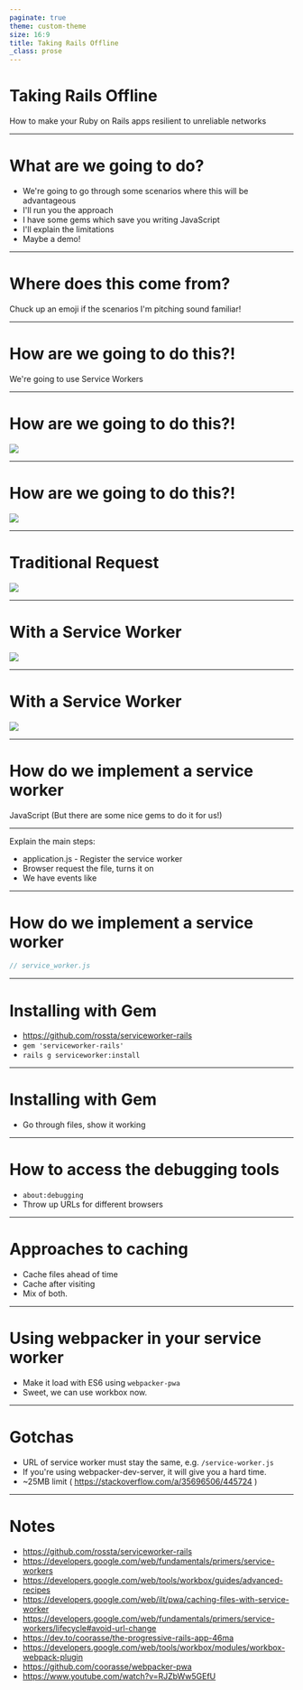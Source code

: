 ```yaml
---
paginate: true
theme: custom-theme
size: 16:9
title: Taking Rails Offline
_class: prose
---
```

<!-- _class: lead -->
<!--
This started off as a "I've seen a few sites with offline fallbacks, how easy is it in rails" experiment.

I ended up quite liking the results & wanted to share them!
-->

# Taking Rails Offline

How to make your Ruby on Rails apps resilient to unreliable networks

---

# What are we going to do?

- We're going to go through some scenarios where this will be advantageous
- I'll run you the approach
- I have some gems which save you writing JavaScript
- I'll explain the limitations
- Maybe a demo!

---
<!-- _class: lead -->
<!--
So where does _this_ come from!

I have a few use cases, if you've experienced this throw up some emojis:

- You go onto a train, maybe it goes underground & no network is unavailable. So you can't view a website.
- You're at home & someone on your local network eats all the bandwidth, so pages get slow.
- Website you visited quite recently just goes down

These are all problems we can mitigate against!
-->

# Where does this come from?

Chuck up an emoji if the scenarios I'm pitching sound familiar!

---
<!-- _class: lead -->
<!--
To do that we use bit of browser technology called a Service Worker.

Chuck up your emojis if you heard of them!
-->

# How are we going to do this?!

We're going to use Service Workers

---
<!-- _class: lead -->
<!--
You might have seen them in browsers, in a normal day they're there working the background on lots of sites.
-->

# How are we going to do this?!

<div class="center-contents mt-8">
  <img src="images/service-workers-in-firefox.png" class="bordered" />
</div>

---
<!-- _class: lead -->
<!--
This is the main thing we'll be using a service worker for. You kind of see something is happening to these requests
and the service worker is doing it.
-->

# How are we going to do this?!

<div class="center-contents mt-8">
  <img src="images/service-worker-networks.png" class="bordered" />
</div>

---
<!--
So what is happening? Well in a normal request the user asks for the application, and we'll make requests to the internet.
-->

# Traditional Request

<div class="center-contents mt-12">
  <img src="images/traditional-internet.svg" class="bordered" />
</div>

---
<!--
When we add a service worker, we're able to tell the browser:

"Hey, we'd use to use some javascript to decide what to do with this request"
-->

# With a Service Worker

<div class="center-contents mt-2">
  <img src="images/service-worker.svg" class="bordered" />
</div>

---
<!--
You can do a lot, the main use case is having a cache & telling browser to just go direct to the cache
instead of even trying the network.

But it can also fallback to the cache if the network is down.
-->

# With a Service Worker

<div class="center-contents mt-2">
  <img src="images/service-worker-offline.svg" class="bordered" />
</div>

---
<!-- _class: lead -->
<!--
This is a browser thing, so we will be doing some JS.

But this is a Ruby group, so I'm going to show off the gems.

I did start writing my own thing to show you, but looked big.
-->

# How do we implement a service worker

JavaScript (But there are some nice gems to do it for us!)

---

Explain the main steps:

- application.js - Register the service worker
- Browser request the file, turns it on
- We have events like 

---
<!-- _class: lead -->
<!--

-->

# How do we implement a service worker

```javascript
// service_worker.js

```

---

# Installing with Gem

- https://github.com/rossta/serviceworker-rails
- `gem 'serviceworker-rails'`
- `rails g serviceworker:install`

---

# Installing with Gem

- Go through files, show it working

---

# How to access the debugging tools

- `about:debugging`
- Throw up URLs for different browsers

---

# Approaches to caching

- Cache files ahead of time
- Cache after visiting
- Mix of both.

---

# Using webpacker in your service worker

- Make it load with ES6 using `webpacker-pwa`
- Sweet, we can use workbox now.

---

# Gotchas

- URL of service worker must stay the same, e.g. `/service-worker.js`
- If you're using webpacker-dev-server, it will give you a hard time.
- ~25MB limit ( https://stackoverflow.com/a/35696506/445724 )

---

# Notes

- https://github.com/rossta/serviceworker-rails
- https://developers.google.com/web/fundamentals/primers/service-workers
- https://developers.google.com/web/tools/workbox/guides/advanced-recipes
- https://developers.google.com/web/ilt/pwa/caching-files-with-service-worker
- https://developers.google.com/web/fundamentals/primers/service-workers/lifecycle#avoid-url-change
- https://dev.to/coorasse/the-progressive-rails-app-46ma
- https://developers.google.com/web/tools/workbox/modules/workbox-webpack-plugin
- https://github.com/coorasse/webpacker-pwa
- https://www.youtube.com/watch?v=RJZbWw5GEfU
